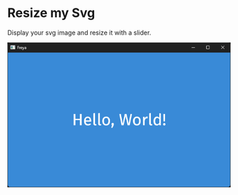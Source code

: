 # Resize my Svg

Display your svg image and resize it with a slider.

![Demo Screenshot](./demo.png)
